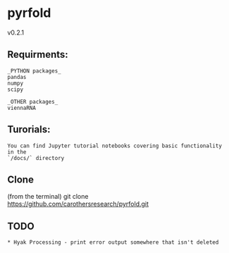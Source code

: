 pyrfold
=======
v0.2.1

## Requirments:
```
_PYTHON packages_
pandas
numpy
scipy

_OTHER packages_
viennaRNA
```

## Turorials:
```
You can find Jupyter tutorial notebooks covering basic functionality in the
`/docs/` directory
```

## Clone
(from the terminal)
git clone https://github.com/carothersresearch/pyrfold.git

## TODO
```
* Hyak Processing - print error output somewhere that isn't deleted

```
